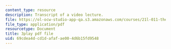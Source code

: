 ```yaml
---
content_type: resource
description: Transcript of a video lecture.
file: https://ol-ocw-studio-app-qa.s3.amazonaws.com/courses/21l-011-the-film-experience-fall-2013/69cdea4dcd1dafafae004d6b15fd9548_mPCTR32vxWo.pdf
file_type: application/pdf
resourcetype: Document
title: 3play pdf file
uid: 69cdea4d-cd1d-afaf-ae00-4d6b15fd9548
---
```


